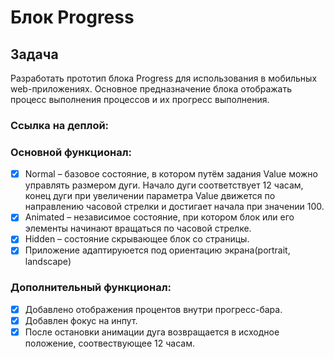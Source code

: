 # Блок Progress

## Задача
Разработать прототип блока Progress для использования в мобильных web-приложениях.
Основное предназначение блока отображать процесс выполнения процессов и их прогресс
выполнения.

### Ссылка на деплой: 


### Основной функционал:
-[x] Normal – базовое состояние, в котором путём задания Value можно управлять
размером дуги. Начало дуги соответствует 12 часам, конец дуги при увеличении параметра Value
движется по направлению часовой стрелки и достигает начала при значении 100.
-[x] Animated – независимое состояние, при котором блок или его элементы начинают вращаться по часовой стрелке.
-[x] Hidden – состояние скрывающее блок со страницы.
-[x] Приложение адаптируюется под ориентацию экрана(portrait, landscape)

### Дополнительный функционал:
-[x] Добавлено отображения процентов внутри прогресс-бара.
-[x] Добавлен фокус на инпут.
-[x] После остановки анимации дуга возвращается в исходное положение, соотвествующее 12 часам.
